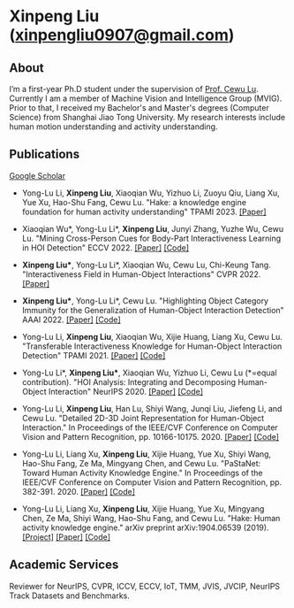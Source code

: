# Xinpeng Liu (xinpengliu0907@gmail.com)

## About

I’m a first-year Ph.D student under the supervision of [Prof. Cewu Lu](http://mvig.sjtu.edu.cn/). Currently I am a member of Machine Vision and Intelligence Group (MVIG). Prior to that, I received my Bachelor's and Master's degrees (Computer Science) from Shanghai Jiao Tong University. My research interests include human motion understanding and activity understanding.

## Publications

[Google Scholar](https://scholar.google.com/citations?user=DBE-ju8AAAAJ)

- Yong-Lu Li, **Xinpeng Liu**, Xiaoqian Wu, Yizhuo Li, Zuoyu Qiu, Liang Xu, Yue Xu, Hao-Shu Fang, Cewu Lu. "Hake: a knowledge engine foundation for human activity understanding" TPAMI 2023. [[Paper]](https://ieeexplore.ieee.org/abstract/document/10002711/)

- Xiaoqian Wu\*, Yong-Lu Li\*, **Xinpeng Liu**, Junyi Zhang, Yuzhe Wu, Cewu Lu. "Mining Cross-Person Cues for Body-Part Interactiveness Learning in HOI Detection" ECCV 2022. [[Paper]](https://arxiv.org/pdf/2207.14192v1.pdf) [[Code]](https://github.com/enlighten0707/Body-Part-Map-for-Interactiveness)

- **Xinpeng Liu\***, Yong-Lu Li\*, Xiaoqian Wu, Cewu Lu, Chi-Keung Tang. "Interactiveness Field in Human-Object Interactions" CVPR 2022. [[Paper]](https://openaccess.thecvf.com/content/CVPR2022/papers/Liu_Interactiveness_Field_in_Human-Object_Interactions_CVPR_2022_paper.pdf)

- **Xinpeng Liu\***, Yong-Lu Li\*, Cewu Lu. "Highlighting Object Category Immunity for the Generalization of Human-Object Interaction Detection" AAAI 2022. [[Paper]](https://www.aaai.org/AAAI22Papers/AAAI-1021.LiuX.pdf) [[Code]](https://github.com/Foruck/OC-Immunity)

- Yong-Lu Li, **Xinpeng Liu**, Xiaoqian Wu, Xijie Huang, Liang Xu, Cewu Lu. "Transferable Interactiveness Knowledge for Human-Object Interaction Detection" TPAMI 2021. [[Paper]](https://ieeexplore.ieee.org/document/9335510/) [[Code]](https://github.com/DirtyHarryLYL/Transferable-Interactiveness-Network)

- Yong-Lu Li\*, **Xinpeng Liu\***, Xiaoqian Wu, Yizhuo Li, Cewu Lu (\*=equal contribution). "HOI Analysis: Integrating and Decomposing Human-Object Interaction" NeurIPS 2020. [[Paper]](https://papers.nips.cc/paper/2020/file/3493894fa4ea036cfc6433c3e2ee63b0-Paper.pdf) [[Code]](https://github.com/DirtyHarryLYL/HAKE-Action-Torch/tree/IDN-(Integrating-Decomposing-Network))

- Yong-Lu Li, **Xinpeng Liu**, Han Lu, Shiyi Wang, Junqi Liu, Jiefeng Li, and Cewu Lu. "Detailed 2D-3D Joint Representation for Human-Object Interaction." In Proceedings of the IEEE/CVF Conference on Computer Vision and Pattern Recognition, pp. 10166-10175. 2020. [[Paper]](https://openaccess.thecvf.com/content_CVPR_2020/papers/Li_Detailed_2D-3D_Joint_Representation_for_Human-Object_Interaction_CVPR_2020_paper.pdf) [[Code]](https://github.com/DirtyHarryLYL/DJ-RN)

- Yong-Lu Li, Liang Xu, **Xinpeng Liu**, Xijie Huang, Yue Xu, Shiyi Wang, Hao-Shu Fang, Ze Ma, Mingyang Chen, and Cewu Lu. "PaStaNet: Toward Human Activity Knowledge Engine." In Proceedings of the IEEE/CVF Conference on Computer Vision and Pattern Recognition, pp. 382-391. 2020. [[Paper]](https://openaccess.thecvf.com/content_CVPR_2020/papers/Li_PaStaNet_Toward_Human_Activity_Knowledge_Engine_CVPR_2020_paper.pdf) [[Code]](https://github.com/DirtyHarryLYL/HAKE-Action/tree/Instance-level-HAKE-Action)

- Yong-Lu Li, Liang Xu, **Xinpeng Liu**, Xijie Huang, Yue Xu, Mingyang Chen, Ze Ma, Shiyi Wang, Hao-Shu Fang, and Cewu Lu. "Hake: Human activity knowledge engine." arXiv preprint arXiv:1904.06539 (2019). [[Project]](http://hake-mvig.cn/home/) [[Paper]](https://arxiv.org/pdf/1904.06539) [[Code]](https://github.com/DirtyHarryLYL/HAKE-Action/tree/master)

## Academic Services

Reviewer for NeurIPS, CVPR, ICCV, ECCV, IoT, TMM, JVIS, JVCIP, NeurIPS Track Datasets and Benchmarks.
